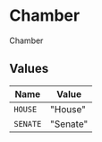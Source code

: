 # Chamber

Chamber


## Values

| Name     | Value    |
| -------- | -------- |
| `HOUSE`  | "House"  |
| `SENATE` | "Senate" |